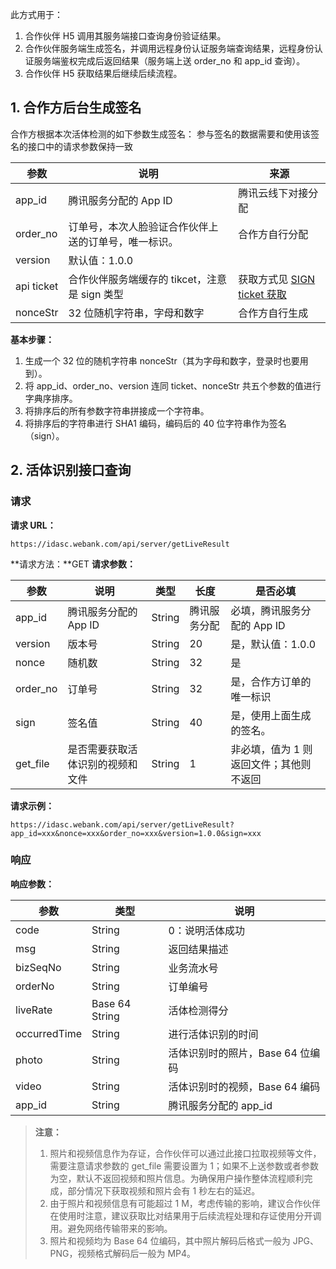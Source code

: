 此方式用于：
1. 合作伙伴 H5 调用其服务端接口查询身份验证结果。
2. 合作伙伴服务端生成签名，并调用远程身份认证服务端查询结果，远程身份认证服务端鉴权完成后返回结果（服务端上送 order_no 和 app_id 查询）。
3. 合作伙伴 H5 获取结果后继续后续流程。

## 1. 合作方后台生成签名
合作方根据本次活体检测的如下参数生成签名：
参与签名的数据需要和使用该签名的接口中的请求参数保持一致

| 参数 | 说明       | 来源     |
| ------ | ---------- | -------- |
| app_id     | 腾讯服务分配的 App ID                         | 腾讯云线下对接分配                                |
| order_no   | 订单号，本次人脸验证合作伙伴上送的订单号，唯一标识。             | 合作方自行分配                                  |
| version    | 默认值：1.0.0                              |                                          |
| api ticket | 合作伙伴服务端缓存的 tikcet，注意是 sign 类型 | 获取方式见 [SIGN ticket 获取](https://cloud.tencent.com/document/product/655/13815) |
| nonceStr   | 32 位随机字符串，字母和数字                         | 合作方自行生成                                  |

**基本步骤：**
1. 生成一个 32 位的随机字符串 nonceStr（其为字母和数字，登录时也要用到）。
2. 将 app_id、order_no、version 连同 ticket、nonceStr 共五个参数的值进行字典序排序。
3. 将排序后的所有参数字符串拼接成一个字符串。
4. 将排序后的字符串进行 SHA1 编码，编码后的 40 位字符串作为签名（sign）。

##  2. 活体识别接口查询
### 请求
**请求 URL：**

```
https://idasc.webank.com/api/server/getLiveResult
```

**请求方法：**GET
**请求参数：**

| 参数 | 说明   | 类型 | 长度 | 是否必填       |
| ---------- | ---------------- | ---------- | ---------- | -------------------- |
| app_id     | 腾讯服务分配的 App ID    | String        | 腾讯服务分配     | 必填，腾讯服务分配的 App ID     |
| version    | 版本号              | String        | 20         | 是，默认值：1.0.0         |
| nonce      | 随机数              | String        | 32         | 是                   |
| order_no   | 订单号              | String        | 32         | 是，合作方订单的唯一标识        |
| sign       | 签名值              | String        | 40         | 是，使用上面生成的签名。        |
| get_file   | 是否需要获取活体识别的视频和文件 | String        | 1          | 非必填，值为 1 则返回文件；其他则不返回  |

**请求示例：**

```
https://idasc.webank.com/api/server/getLiveResult?app_id=xxx&nonce=xxx&order_no=xxx&version=1.0.0&sign=xxx
```

### 响应
**响应参数：**

| 参数   | 类型     | 说明        |
| ------------ | -------------- | ------------------ |
| code         | String         | 0：说明活体成功          |
| msg          | String         | 返回结果描述             |
| bizSeqNo     | String         | 业务流水号              |
| orderNo      | String         | 订单编号               |
| liveRate     | Base 64 String | 活体检测得分             |
| occurredTime | String         | 进行活体识别的时间          |
| photo        | String         | 活体识别时的照片，Base 64 位编码 |
| video        | String         | 活体识别时的视频，Base 64 编码  |
|app_id|String|腾讯服务分配的 app_id|
>**注意：**
>1. 照片和视频信息作为存证，合作伙伴可以通过此接口拉取视频等文件，需要注意请求参数的 get_file 需要设置为 1；如果不上送参数或者参数为空，默认不返回视频和照片信息。为确保用户操作整体流程顺利完成，部分情况下获取视频和照片会有 1 秒左右的延迟。
>2. 由于照片和视频信息有可能超过 1 M，考虑传输的影响，建议合作伙伴在使用时注意，建议获取比对结果用于后续流程处理和存证使用分开调用。避免网络传输带来的影响。
>3. 照片和视频均为 Base 64 位编码，其中照片解码后格式一般为 JPG、PNG，视频格式解码后一般为 MP4。
